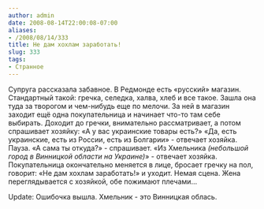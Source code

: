 ```yaml
---
author: admin
date: 2008-08-14T22:00:08-07:00
aliases:
- /2008/08/14/333
title: Не дам хохлам заработать!
slug: 333
tags:
- Странное
---
```


Супруга рассказала забавное. В Редмонде есть «русский» магазин. Стандартный такой: гречка, селедка, халва, хлеб и все такое. Зашла она туда за творогом и чем-нибудь еще по мелочи. За ней в магазин заходит ещё одна покупательница и начинает что-то там себе выбирать. Доходит до гречки, внимательно рассматривает, а потом спрашивает хозяйку: «А у вас украинские товары есть?» «Да, есть украинские, есть из России, есть из Болгарии» - отвечает хозяйка. Пауза. «А сама ты откуда?» - спрашивает. «Из Хмельника _(небольшой город в Винницкой области на Украине)_» - отвечает хозяйка. Покупательница окончательно меняется в лице, бросает гречку на пол, говорит: «Не дам хохлам заработать!» и уходит. Немая сцена. Жена переглядывается с хозяйкой, обе пожимают плечами…

Update: Ошибочка вышла. Хмельник - это Винницкая облась.
